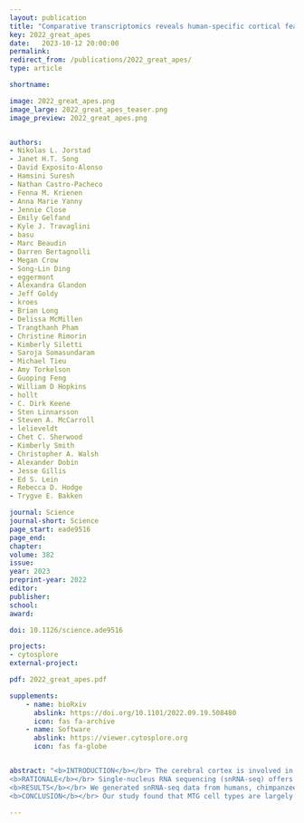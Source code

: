 ```yaml
---
layout: publication
title: "Comparative transcriptomics reveals human-specific cortical features"
key: 2022_great_apes
date:   2023-10-12 20:00:00
permalink: 
redirect_from: /publications/2022_great_apes/
type: article

shortname: 

image: 2022_great_apes.png
image_large: 2022_great_apes_teaser.png
image_preview: 2022_great_apes.png


authors:
- Nikolas L. Jorstad
- Janet H.T. Song
- David Exposito-Alonso
- Hamsini Suresh
- Nathan Castro-Pacheco
- Fenna M. Krienen
- Anna Marie Yanny
- Jennie Close
- Emily Gelfand
- Kyle J. Travaglini
- basu
- Marc Beaudin
- Darren Bertagnolli
- Megan Crow
- Song-Lin Ding
- eggermont
- Alexandra Glandon
- Jeff Goldy
- kroes
- Brian Long
- Delissa McMillen
- Trangthanh Pham
- Christine Rimorin
- Kimberly Siletti
- Saroja Somasundaram
- Michael Tieu
- Amy Torkelson
- Guoping Feng
- William D Hopkins
- hollt
- C. Dirk Keene
- Sten Linnarsson
- Steven A. McCarroll
- lelieveldt
- Chet C. Sherwood
- Kimberly Smith
- Christopher A. Walsh
- Alexander Dobin
- Jesse Gillis
- Ed S. Lein
- Rebecca D. Hodge
- Trygve E. Bakken

journal: Science
journal-short: Science
page_start: eade9516
page_end: 
chapter:
volume: 382
issue:
year: 2023
preprint-year: 2022
editor:
publisher:
school:
award:

doi: 10.1126/science.ade9516

projects:
- cytosplore
external-project:

pdf: 2022_great_apes.pdf

supplements:
    - name: bioRxiv
      abslink: https://doi.org/10.1101/2022.09.19.508480
      icon: fas fa-archive
    - name: Software
      abslink: https://viewer.cytosplore.org
      icon: fas fa-globe


abstract: "<b>INTRODUCTION</b></br> The cerebral cortex is involved in complex cognitive functions such as language. Although the diversity and organization of cortical cell types has been extensively studied in several mammalian species, human cortical specializations that may underlie our distinctive cognitive abilities remain poorly understood.</br>
<b>RATIONALE</b></br> Single-nucleus RNA sequencing (snRNA-seq) offers a relatively unbiased characterization of cellular diversity of brain regions. Comparative transcriptomic analysis enables the identification of molecular and cellular features that are conserved and specialized but is often limited by the number of species analyzed. We applied deep transcriptomic profiling of the cerebral cortex of humans and four nonhuman primate (NHP) species to identify homologous cell types and human specializations.</br>
<b>RESULTS</b></br> We generated snRNA-seq data from humans, chimpanzees, gorillas, rhesus macaques, and marmosets (more than 570,000 nuclei in total) to build a cellular classification of a language-associated region of the cortex, the middle temporal gyrus (MTG), in each species and a consensus primate taxonomy. Cell-type proportions and distributions across cortical layers are highly conserved among great apes, whereas marmosets have higher proportions of L5/6 IT CAR3 and L5 ET excitatory neurons and Chandelier inhibitory neurons. This strongly points to the possibility that other cellular features drive human-specific cortical evolution. Profiling gorillas enabled discrimination of which human and chimpanzee expression differences are specialized in humans. We discovered that chimpanzee neurons have gene expression profiles that are more similar to those of gorilla neurons than to those of human neurons, despite chimpanzees and humans sharing a more-recent common ancestor. By contrast, glial expression changes were consistent with evolutionary distances and were more rapid than neuronal expression changes in all species. Thus, our data support a faster divergence of neuronal, but not glial, expression on the human lineage. For all primate species, many differentially expressed genes (DEGs) were specific to one or a few cell types and were significantly enriched in molecular pathways related to synaptic connectivity and signaling. Hundreds of genes had human-specific differences in transcript isoform usage, and these genes were largely distinct from DEGs. We leveraged published datasets to link human-specific DEGs to regions of the genome with human-accelerated mutations or deletions (HARs and hCONDELs). This led to the surprising discovery that a large fraction of human-specific DEGs (15 to 40%), and particularly those associated with synaptic connections and signaling, were near these genomic regions that are under adaptive selection.</br>
<b>CONCLUSION</b></br> Our study found that MTG cell types are largely conserved across approximately 40 million years of primate evolution, and the composition and spatial positioning of cell types are shared among great apes. In each species, hundreds of genes exhibit cell type–specific expression changes, particularly in pathways related to neuronal and glial communication. Human-specific DEGs are enriched near likely adaptive genomic changes and are poised to contribute to human-specialized cortical function."

---
```

